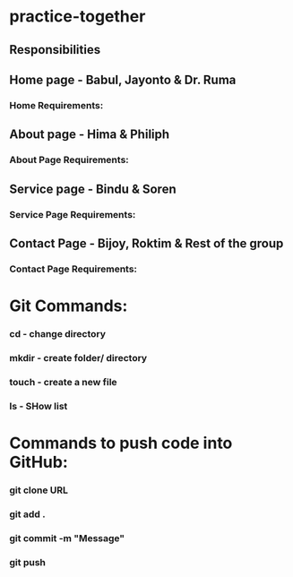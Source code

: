 # practice-together

## Responsibilities

## Home page - Babul, Jayonto & Dr. Ruma 
### Home Requirements: 
## About page - Hima & Philiph
### About Page Requirements: 
## Service page - Bindu & Soren
### Service Page Requirements: 
## Contact Page - Bijoy, Roktim & Rest of the group 

### Contact Page Requirements: 

# Git Commands:

### cd - change directory
### mkdir - create folder/ directory
### touch - create a new file
### ls - SHow list
### 

# Commands to push code into GitHub:
### git clone URL
### git add .
### git commit -m "Message"
### git push 
